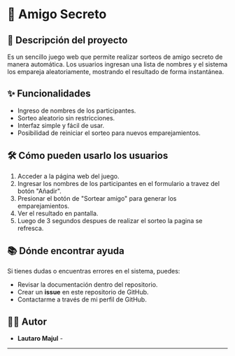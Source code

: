 # 🎁 Amigo Secreto

## 📖 Descripción del proyecto  

Es un sencillo juego web que permite realizar sorteos de amigo secreto de manera automática. Los usuarios ingresan una lista de nombres y el sistema los empareja aleatoriamente, mostrando el resultado de forma instantánea.  

## ✨ Funcionalidades  

- Ingreso de nombres de los participantes.  
- Sorteo aleatorio sin restricciones.  
- Interfaz simple y fácil de usar.  
- Posibilidad de reiniciar el sorteo para nuevos emparejamientos.  

## 🛠 Cómo pueden usarlo los usuarios  

1. Acceder a la página web del juego.  
2. Ingresar los nombres de los participantes en el formulario a travez del botón "Añadir".  
3. Presionar el botón de "Sortear amigo" para generar los emparejamientos.  
4. Ver el resultado en pantalla.
5. Luego de 3 segundos despues de realizar el sorteo la pagina se refresca.
## 📚 Dónde encontrar ayuda  

Si tienes dudas o encuentras errores en el sistema, puedes:  
- Revisar la documentación dentro del repositorio.  
- Crear un **issue** en este repositorio de GitHub.  
- Contactarme a través de mi perfil de GitHub.  

## 👨‍💻 Autor  

- **Lautaro Majul** -  

---



